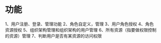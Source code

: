 ﻿# 功能
1、用户注册、登录、管理功能
2、角色自定义，管理
3、用户角色授权
4、角色资源授权
5、组织架构管理和组织架构的用户管理
6、所有资源（指要做权限控制的资源）管理
7、判断用户是否有某资源的访问权限
